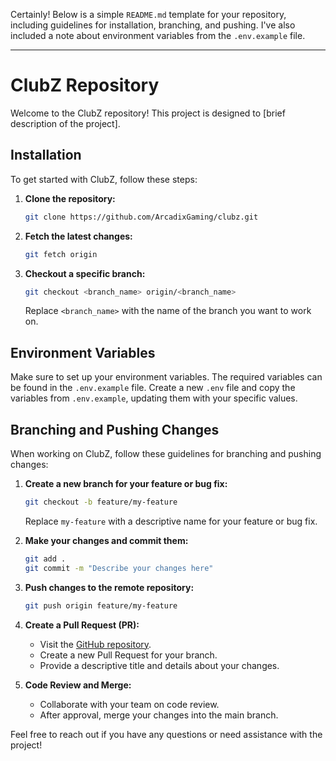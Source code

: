 Certainly! Below is a simple `README.md` template for your repository, including guidelines for installation, branching, and pushing. I've also included a note about environment variables from the `.env.example` file.

---

# ClubZ Repository

Welcome to the ClubZ repository! This project is designed to [brief description of the project].

## Installation

To get started with ClubZ, follow these steps:

1. **Clone the repository:**

   ```bash
   git clone https://github.com/ArcadixGaming/clubz.git
   ```

2. **Fetch the latest changes:**

   ```bash
   git fetch origin
   ```

3. **Checkout a specific branch:**

   ```bash
   git checkout <branch_name> origin/<branch_name>
   ```

   Replace `<branch_name>` with the name of the branch you want to work on.

## Environment Variables

Make sure to set up your environment variables. The required variables can be found in the `.env.example` file. Create a new `.env` file and copy the variables from `.env.example`, updating them with your specific values.

## Branching and Pushing Changes

When working on ClubZ, follow these guidelines for branching and pushing changes:

1. **Create a new branch for your feature or bug fix:**

   ```bash
   git checkout -b feature/my-feature
   ```

   Replace `my-feature` with a descriptive name for your feature or bug fix.

2. **Make your changes and commit them:**

   ```bash
   git add .
   git commit -m "Describe your changes here"
   ```

3. **Push changes to the remote repository:**

   ```bash
   git push origin feature/my-feature
   ```

4. **Create a Pull Request (PR):**

   - Visit the [GitHub repository](https://github.com/ArcadixGaming/clubz).
   - Create a new Pull Request for your branch.
   - Provide a descriptive title and details about your changes.

5. **Code Review and Merge:**

   - Collaborate with your team on code review.
   - After approval, merge your changes into the main branch.

Feel free to reach out if you have any questions or need assistance with the project!
